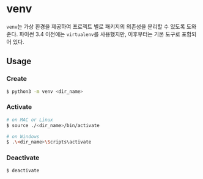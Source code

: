 # venv

`venv`는 가상 환경을 제공하여 프로젝트 별로 패키지의 의존성을 분리할 수 있도록 도와준다. 파이썬 3.4 이전에는 `virtualenv`를 사용했지만, 이후부터는 기본 도구로 포함되어 있다.

## Usage

### Create

```sh
$ python3 -m venv <dir_name>
```

### Activate

```sh
# on MAC or Linux
$ source ./<dir_name>/bin/activate

# on Windows
$ .\<dir_name>\Scripts\activate
```

### Deactivate

```sh
$ deactivate
```
